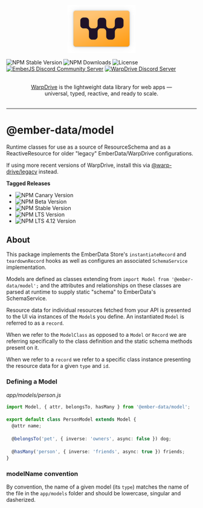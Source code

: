 <p align="center">
  <img
    class="project-logo"
    src="./logos/logo-yellow-slab.svg"
    alt="WarpDrive"
    width="180px"
    title="WarpDrive"
    />
</p>

![NPM Stable Version](https://img.shields.io/npm/v/ember-data/latest?label=version&style=flat&color=fdb155)
![NPM Downloads](https://img.shields.io/npm/dm/ember-data.svg?style=flat&color=fdb155)
![License](https://img.shields.io/github/license/warp-drive-data/warp-drive.svg?style=flat&color=fdb155)
[![EmberJS Discord Community Server](https://img.shields.io/badge/EmberJS-grey?logo=discord&logoColor=fdb155)](https://discord.gg/zT3asNS
)
[![WarpDrive Discord Server](https://img.shields.io/badge/WarpDrive-grey?logo=discord&logoColor=fdb155)](https://discord.gg/PHBbnWJx5S
)

<p align="center">
  <br>
  <a href="https://warp-drive.io">WarpDrive</a> is the lightweight data library for web apps &mdash;
  <br>
  universal, typed, reactive, and ready to scale.
  <br/><br/>
</p>

---

# @ember-data/model

Runtime classes for use as a source of ResourceSchema and as a ReactiveResource for older "legacy" EmberData/WarpDrive configurations.

If using more recent versions of WarpDrive, install this via [@warp-drive/legacy](https://www.npmjs.com/package/@warp-drive/legacy) instead.

**Tagged Releases**

- ![NPM Canary Version](https://img.shields.io/npm/v/%40ember-data/model/canary?label=%40canary&color=FFBF00)
- ![NPM Beta Version](https://img.shields.io/npm/v/%40ember-data/model/beta?label=%40beta&color=ff00ff)
- ![NPM Stable Version](https://img.shields.io/npm/v/%40ember-data/model/latest?label=%40latest&color=90EE90)
- ![NPM LTS Version](https://img.shields.io/npm/v/%40ember-data/model/lts?label=%40lts&color=0096FF)
- ![NPM LTS 4.12 Version](https://img.shields.io/npm/v/%40ember-data/model/lts-4-12?label=%40lts-4-12&color=bbbbbb)

## About

This package implements the EmberData Store's `instantiateRecord` and `teardownRecord` hooks
as well as configures an associated `SchemaService` implementation.

Models are defined as classes extending from `import Model from '@ember-data/model';` and the
attributes and relationships on these classes are parsed at runtime to supply static "schema"
to EmberData's SchemaService.

Resource data for individual resources fetched from your API is presented to the UI via instances
of the `Model`s you define. An instantiated `Model` is referred to as a `record`.

When we refer to the `ModelClass` as opposed to a `Model` or `Record` we are referring
specifically to the class definition and the static schema methods present on it.

When we refer to a `record` we refer to a specific class instance presenting
the resource data for a given `type` and `id`.

### Defining a Model

*app/models/person.js*
```ts
import Model, { attr, belongsTo, hasMany } from '@ember-data/model';

export default class PersonModel extends Model {
  @attr name;

  @belongsTo('pet', { inverse: 'owners', async: false }) dog;

  @hasMany('person', { inverse: 'friends', async: true }) friends;
}
```

### modelName convention

By convention, the name of a given model (its `type`) matches the name
 of the file in the `app/models` folder and should be lowercase, singular
 and dasherized.

